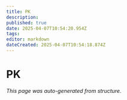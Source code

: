 ```yaml
---
title: PK
description: 
published: true
date: 2025-04-07T10:54:20.954Z
tags: 
editor: markdown
dateCreated: 2025-04-07T10:54:18.874Z
---
```


# PK

*This page was auto-generated from structure.*